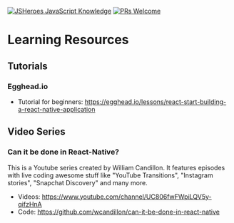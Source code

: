[![JSHeroes JavaScript Knowledge](https://img.shields.io/badge/JSHeroes-React--Native--Community-blue.svg)](https://github.com/jsheroes/react-native-community/)
[![PRs Welcome](https://img.shields.io/badge/PRs-welcome-brightgreen.svg)](http://makeapullrequest.com)

# Learning Resources

## Tutorials

### Egghead.io
- Tutorial for beginners: https://egghead.io/lessons/react-start-building-a-react-native-application

## Video Series

### Can it be done in React-Native?

This is a Youtube series created by William Candillon. It features episodes with live coding awesome stuff like "YouTube Transitions", "Instagram stories", "Snapchat Discovery" and many more.
- Videos: https://www.youtube.com/channel/UC806fwFWpiLQV5y-qifzHnA
- Code: https://github.com/wcandillon/can-it-be-done-in-react-native
